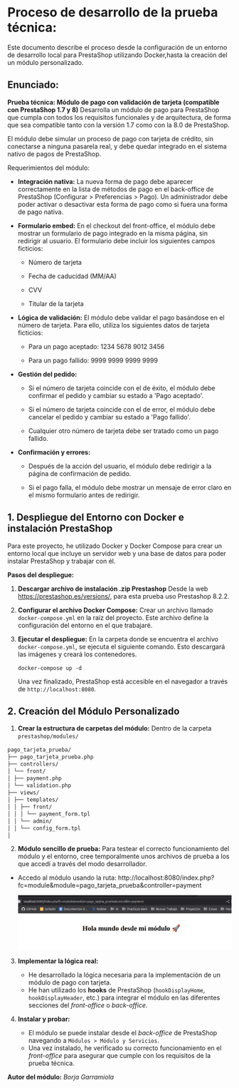 # Proceso de desarrollo de la prueba técnica:

Este documento describe el proceso desde la configuración de un entorno de desarrollo local para PrestaShop utilizando Docker,hasta la creación del un módulo personalizado.

## Enunciado:

**Prueba técnica: Módulo de pago con validación de tarjeta (compatible con PrestaShop 1.7 y 8)**
Desarrolla un módulo de pago para PrestaShop que cumpla con todos los requisitos funcionales y de arquitectura, de forma que sea compatible tanto con la versión 1.7 como con la 8.0 de PrestaShop.

El módulo debe simular un proceso de pago con tarjeta de crédito, sin conectarse a ninguna pasarela real, y debe quedar integrado en el sistema nativo de pagos de PrestaShop.

Requerimientos del módulo:

- **Integración nativa:** La nueva forma de pago debe aparecer correctamente en la lista de métodos de pago en el back-office de PrestaShop (Configurar > Preferencias > Pago). Un administrador debe poder activar o desactivar esta forma de pago como si fuera una forma de pago nativa.

- **Formulario embed:** En el checkout del front-office, el módulo debe mostrar un formulario de pago integrado en la misma página, sin redirigir al usuario. El formulario debe incluir los siguientes campos ficticios:

  - Número de tarjeta

  - Fecha de caducidad (MM/AA)

  - CVV

  - Titular de la tarjeta

- **Lógica de validación:** El módulo debe validar el pago basándose en el número de tarjeta. Para ello, utiliza los siguientes datos de tarjeta ficticios:

  - Para un pago aceptado: 1234 5678 9012 3456

  - Para un pago fallido: 9999 9999 9999 9999

- **Gestión del pedido:**

  - Si el número de tarjeta coincide con el de éxito, el módulo debe confirmar el pedido y cambiar su estado a 'Pago aceptado'.

  - Si el número de tarjeta coincide con el de error, el módulo debe cancelar el pedido y cambiar su estado a 'Pago fallido'.

  - Cualquier otro número de tarjeta debe ser tratado como un pago fallido.

- **Confirmación y errores:**

  - Después de la acción del usuario, el módulo debe redirigir a la página de confirmación de pedido.

  - Si el pago falla, el módulo debe mostrar un mensaje de error claro en el mismo formulario antes de redirigir.

## 1. Despliegue del Entorno con Docker e instalación PrestaShop

Para este proyecto, he utilizado Docker y Docker Compose para crear un entorno local que incluye un servidor web y una base de datos para poder instalar PrestaShop y trabajar con él.

**Pasos del despliegue:**

1.  **Descargar archivo de instalación .zip Prestashop**
    Desde la web https://prestashop.es/versions/, para esta prueba uso Prestashop 8.2.2.

2.  **Configurar el archivo Docker Compose:** Crear un archivo llamado `docker-compose.yml` en la raíz del proyecto. Este archivo define la configuración del entorno en el que trabajaré.

3.  **Ejecutar el despliegue:** En la carpeta donde se encuentra el archivo `docker-compose.yml`, se ejecuta el siguiente comando. Esto descargará las imágenes y creará los contenedores.
    ```
    docker-compose up -d
    ```
    Una vez finalizado, PrestaShop está accesible en el navegador a través de `http://localhost:8080`.

## 2. Creación del Módulo Personalizado

1.  **Crear la estructura de carpetas del módulo:** Dentro de la carpeta `prestashop/modules/`

```
pago_tarjeta_prueba/
├── pago_tarjeta_prueba.php
├── controllers/
│ └── front/
│ ├── payment.php
│ └── validation.php
├── views/
│ ├── templates/
│ │ ├── front/
│ │ │ └── payment_form.tpl
│ │ └── admin/
│ │ └── config_form.tpl
│
```

2.  **Módulo sencillo de prueba:** Para testear el correcto funcionamiento del módulo y el entorno, cree temporalmente unos archivos de prueba a los que accedí a través del modo desarrollador.

- Accedo al módulo usando la ruta:
  http://localhost:8080/index.php?fc=module&module=pago_tarjeta_prueba&controller=payment

  ![alt text](imagen-readme.png)

3. **Implementar la lógica real:**

   - He desarrollado la lógica necesaria para la implementación de un módulo de pago con tarjeta.
   - He han utilizado los **hooks** de PrestaShop (`hookDisplayHome`, `hookDisplayHeader`, etc.) para integrar el módulo en las diferentes secciones del _front-office_ o _back-office_.

4. **Instalar y probar:**
   - El módulo se puede instalar desde el _back-office_ de PrestaShop navegando a `Módulos > Módulo y Servicios`.
   - Una vez instalado, he verificado su correcto funcionamiento en el _front-office_ para asegurar que cumple con los requisitos de la prueba técnica.

**Autor del módulo:**
_Borja Garramiola_
